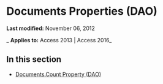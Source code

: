 
# Documents Properties (DAO)

 **Last modified:** November 06, 2012

 _ **Applies to:** Access 2013 | Access 2016_

## In this section


- [Documents.Count Property (DAO)](3fc0b1e6-f7be-cd43-711f-5cf5763fe7f6.md)
    
